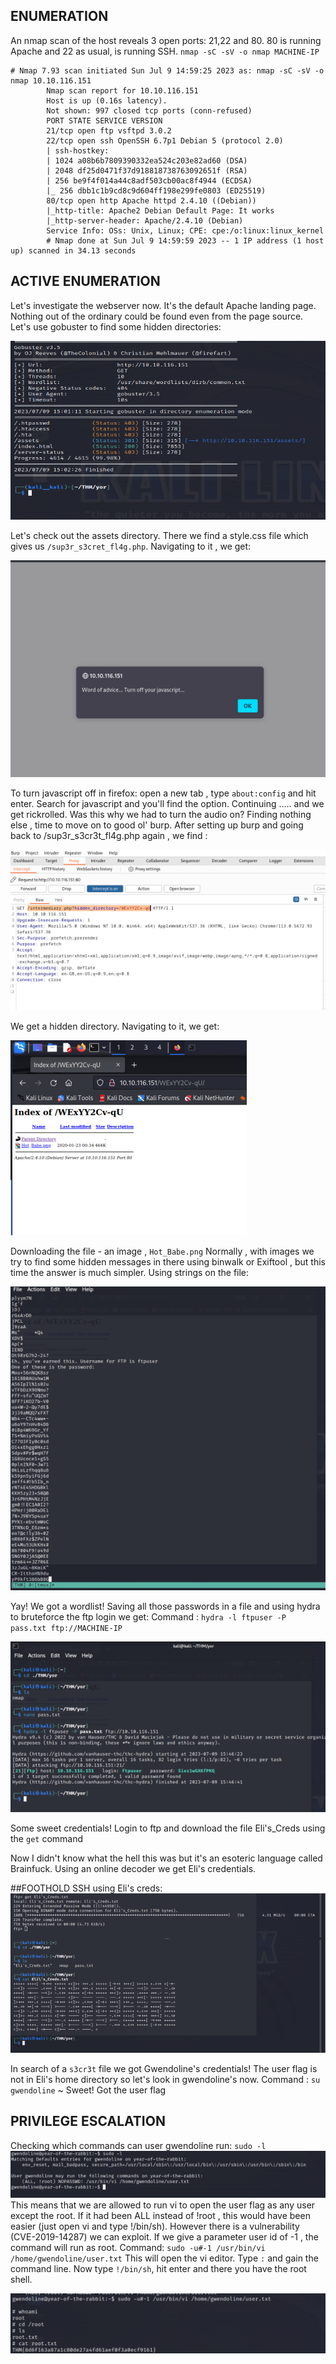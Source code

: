 ## ENUMERATION

An nmap scan of the host reveals 3 open ports: 21,22 and 80. 80 is running Apache and 22 as usual, is running SSH.
`nmap -sC -sV -o nmap MACHINE-IP`

```
# Nmap 7.93 scan initiated Sun Jul 9 14:59:25 2023 as: nmap -sC -sV -o nmap 10.10.116.151
        Nmap scan report for 10.10.116.151
        Host is up (0.16s latency).
        Not shown: 997 closed tcp ports (conn-refused)
        PORT STATE SERVICE VERSION
        21/tcp open ftp vsftpd 3.0.2
        22/tcp open ssh OpenSSH 6.7p1 Debian 5 (protocol 2.0)
        | ssh-hostkey: 
        | 1024 a08b6b7809390332ea524c203e82ad60 (DSA)
        | 2048 df25d0471f37d918818738763092651f (RSA)
        | 256 be9f4f014a44c8adf503cb00ac8f4944 (ECDSA)
        |_ 256 dbb1c1b9cd8c9d604ff198e299fe0803 (ED25519)
        80/tcp open http Apache httpd 2.4.10 ((Debian))
        |_http-title: Apache2 Debian Default Page: It works
        |_http-server-header: Apache/2.4.10 (Debian)
        Service Info: OSs: Unix, Linux; CPE: cpe:/o:linux:linux_kernel
        # Nmap done at Sun Jul 9 14:59:59 2023 -- 1 IP address (1 host up) scanned in 34.13 seconds
```

## ACTIVE ENUMERATION

Let's investigate the webserver now. It's the default Apache landing page. Nothing out of the ordinary could be found even from the page source.
Let's use gobuster to find some hidden directories:

![](https://github.com/ishXD/CTF-writeups/blob/main/Year%20Of%20The%20Rabbit/images/gobuster.png)

Let's check out the assets directory. There we find a style.css file which gives us `/sup3r_s3cret_fl4g.php`. Navigating to it , we get:

![](https://github.com/ishXD/CTF-writeups/blob/main/Year%20Of%20The%20Rabbit/images/Screenshot%202023-07-09%20164949.png)

To turn javascript off in firefox: open a new tab , type `about:config` and hit enter. Search for javascript and you'll find the option. Continuing ..... and we get rickrolled. Was this why we had to turn the audio on? Finding nothing else , time to move on to good ol' burp.
After setting up burp and going back to /sup3r_s3cr3t_fl4g.php again , we find :

![](https://github.com/ishXD/CTF-writeups/blob/main/Year%20Of%20The%20Rabbit/images/Screenshot%202023-07-09%20165300.png)

We get a hidden directory. Navigating to it, we get:

![](https://github.com/ishXD/CTF-writeups/blob/main/Year%20Of%20The%20Rabbit/images/Screenshot%202023-07-09%20165440.png)

Downloading the file - an image , `Hot_Babe.png`
Normally , with images we try to find some hidden messages in there using binwalk or Exiftool , but this time the answer is much simpler. Using strings on the file:

![](https://github.com/ishXD/CTF-writeups/blob/main/Year%20Of%20The%20Rabbit/images/Screenshot%202023-07-09%20165627.png)

Yay! We got a wordlist! Saving all those passwords in a file and using hydra to bruteforce the ftp login we get:
Command : `hydra -l ftpuser -P pass.txt ftp://MACHINE-IP`

![](https://github.com/ishXD/CTF-writeups/blob/main/Year%20Of%20The%20Rabbit/images/Screenshot%202023-07-09%20165802.png)

Some sweet credentials! Login to ftp and download the file Eli's_Creds using the `get` command

Now I didn't know what the hell this was but it's an esoteric language called Brainfuck. Using an online decoder we get Eli's credentials.

##FOOTHOLD
SSH using Eli's creds:
![](https://github.com/ishXD/CTF-writeups/blob/main/Year%20Of%20The%20Rabbit/images/Screenshot%202023-07-09%20170042.png)

In search of a `s3cr3t` file we got Gwendoline's credentials! The user flag is not in Eli's home directory so let's look in gwendoline's now.
Command : `su gwendoline`
~[](https://github.com/ishXD/CTF-writeups/blob/main/Year%20Of%20The%20Rabbit/images/Screenshot%202023-07-09%20170738.png)
Sweet! Got the user flag

## PRIVILEGE ESCALATION
Checking which commands can user gwendoline run: `sudo -l`
![](https://github.com/ishXD/CTF-writeups/blob/main/Year%20Of%20The%20Rabbit/images/Screenshot%202023-07-09%20170856.png)
This means that we are allowed to run vi to open the user flag as any user except the root. If it had been ALL instead of !root , this would have been easier (just open vi and type !/bin/sh). However there is a vulnerability (CVE-2019-14287) we can exploit. If we give a parameter user id of -1 , the command will run as root. Command: `sudo -u#-1 /usr/bin/vi /home/gwendoline/user.txt`
This will open the vi editor. Type `:` and gain the command line. Now type `!/bin/sh`, hit enter and there you have the root shell.

![](https://github.com/ishXD/CTF-writeups/blob/main/Year%20Of%20The%20Rabbit/images/Screenshot%202023-07-09%20171410.png)






